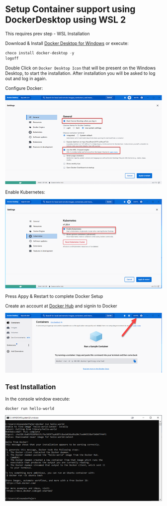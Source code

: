 # Setup Container support using DockerDesktop using WSL 2

This requires prev step - WSL Installation

Download & Install [Docker Desktop for Windows](https://desktop.docker.com/win/main/amd64/Docker%20Desktop%20Installer.exe?utm_source=docker&utm_medium=webreferral&utm_campaign=dd-smartbutton&utm_location=header) or execute:

```powershell
choco install docker-desktop -y
logoff
```

Double Click on `Docker Desktop Icon` that will be present on the Windows Desktop, to start the installation. After installation you will be asked to log out and log in again.

Configure Docker:

![wsl-engine](_images/wsl-engine.png)

Enable Kubernetes:

![kubernetes](_images/kubernetes.png)

Press Appy & Restart to complete Docker Setup

Create an account at [Docker Hub](https://hub.docker.com/) and signin to Docker

![docker-sign-in](_images/docker-sign-in.png)

## Test Installation

In the console window execute:

```
docker run hello-world
```

![docker-test](_images/docker-test.png)